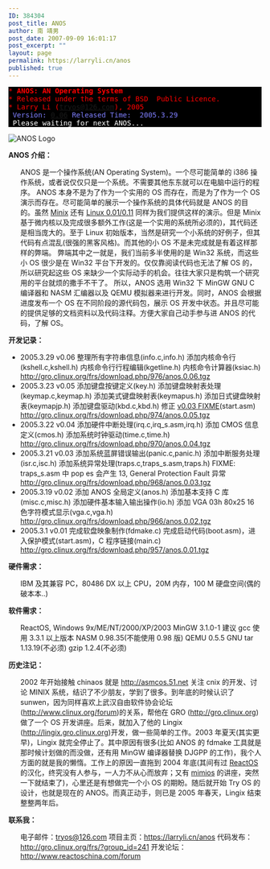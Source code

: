 ```yaml
---
ID: 384304
post_title: ANOS
author: 南 靖男
post_date: 2007-09-09 16:01:17
post_excerpt: ""
layout: page
permalink: https://larryli.cn/anos
published: true
---
```


<pre style="background-color: #000000"><font color="red">* <strong>ANOS: AN Operating System</strong>
* Released under the terms of BSD  Public Licence.
* Larry Li (<a href="mailto:tryos@126.com">tryos@126.com</a>), 2005</font>
<font color="#7f7fff"> Version: <a href="#v0.06">0.06</a> Released Time:  2005.3.29</font>
<font color="#ffffff"> Please waiting for next ANOS...</font></pre>
<img src="https://larryli.cn/wp-content/uploads/50/5051/2007/09/logo.bmp" alt="ANOS Logo" />

<strong>ANOS 介绍：</strong>
<ul>ANOS 是一个操作系统(AN Operating System)。一个尽可能简单的 i386  操作系统，或者说仅仅只是一个系统。不需要其他东东就可以在电脑中运行的程序。
ANOS 本身不是为了作为一个实用的 OS 而存在，而是为了作为一个 OS  演示而存在。尽可能简单的展示一个操作系统的具体代码就是 ANOS 的目的。虽然 <a href="http://www.cs.vu.nl/%7East/minix.html" target="_blank">Minix</a> 还有 <a href="http://www.oldlinux.org/" target="_blank">Linux 0.01/0.11</a> 同样为我们提供这样的演示。但是  Minix 基于微内核以及完成很多额外工作(这是一个实用的系统所必须的)，其代码还是相当庞大的。至于 Linux  初始版本，当然是研究一个小系统的好例子，但其代码有点混乱(很强的黑客风格)。而其他的小 OS  不是未完成就是有着这样那样的弊端。
弊端其中之一就是，我们当前多半使用的是 Win32 系统，而这些小 OS 很少是在 Win32  平台下开发的。仅仅靠阅读代码也无法了解 OS 的，所以研究起这些 OS  来缺少一个实际动手的机会。往往大家只是构筑一个研究用的平台就烦的撒手不干了。
所以，ANOS 选用 Win32 下 MinGW GNU C 编译器和  NASM 汇编器以及 QEMU 模拟器来进行开发。同时，ANOS 会根据进度发布一个 OS 在不同阶段的源代码包，展示 OS  开发中状态。并且尽可能的提供足够的文档资料以及代码注释。方便大家自己动手参与进 ANOS 的代码，了解 OS。</ul>
<strong>开发记录：</strong>
<ul>
	<li><a title="v0.06" name="v0.06"></a>2005.3.29  v0.06
整理所有字符串信息(info.c,info.h)
添加内核命令行(kshell.c,kshell.h)
内核命令行行程编辑(kgetline.h)
内核命令计算器(ksiac.h)
<a href="http://gro.clinux.org/frs/download.php/976/anos.0.06.tgz">http://gro.clinux.org/frs/download.php/976/anos.0.06.tgz</a></li>
	<li><a title="v0.05" name="v0.05"></a>2005.3.23  v0.05
添加键盘按键定义(key.h)
添加键盘映射表处理(keymap.c,keymap.h)
添加美式键盘映射表(keymapus.h)
添加日式键盘映射表(keymapjp.h)
添加键盘驱动(kbd.c,kbd.h)
修正  <a href="#v0.03">v0.03 FIXME</a>(start.asm)
<a href="http://gro.clinux.org/frs/download.php/974/anos.0.05.tgz">http://gro.clinux.org/frs/download.php/974/anos.0.05.tgz</a></li>
	<li><a title="v0.04" name="v0.04"></a>2005.3.22 v0.04
添加硬件中断处理(irq.c,irq_s.asm,irq.h)
添加  CMOS 信息定义(cmos.h)
添加系统时钟驱动(time.c,time.h)
<a href="http://gro.clinux.org/frs/download.php/970/anos.0.04.tgz">http://gro.clinux.org/frs/download.php/970/anos.0.04.tgz</a></li>
	<li><a title="v0.03" name="v0.03"></a>2005.3.21  v0.03
添加系统蓝屏错误输出(panic.c,panic.h)
添加中断服务处理(isr.c,isc.h)
添加系统异常处理(traps.c,traps_s.asm,traps.h)
FIXME:  traps_s.asm 中 pop es 会产生 13, General Protection Fault 异常
<a href="http://gro.clinux.org/frs/download.php/969/anos.0.03.tgz">http://gro.clinux.org/frs/download.php/968/anos.0.03.tgz</a></li>
	<li><a title="v0.02" name="v0.02"></a>2005.3.19 v0.02
添加 ANOS 全局定义(anos.h)
添加基本支持 C  库(misc.c,misc.h)
添加硬件基本输入输出操作(io.h)
添加 VGA 03h 80x25 16  色字符模式显示(vga.c,vga.h)
<a href="http://gro.clinux.org/frs/download.php/966/anos.0.02.tgz">http://gro.clinux.org/frs/download.php/966/anos.0.02.tgz</a></li>
	<li><a title="v0.01" name="v0.01"></a>2005.3.1  v0.01
完成软盘映象制作(fdmake.c)
完成启动代码(boot.asm)，进入保护模式(start.asm)，C  程序链接(main.c)
<a href="http://gro.clinux.org/frs/download.php/957/anos.0.01.tgz">http://gro.clinux.org/frs/download.php/957/anos.0.01.tgz</a></li>
</ul>
<strong>硬件需求：</strong>
<ul>IBM 及其兼容 PC，80486 DX 以上 CPU，20M 内存，100 M 硬盘空间(偶的破本本..)</ul>
<strong>软件需求：</strong>
<ul>ReactOS, Windows 9x/ME/NT/2000/XP/2003
MinGW 3.1.0-1 建议 gcc 使用 3.3.1  以上版本
NASM 0.98.35(不能使用 0.98 版)
QEMU 0.5.5
GNU tar 1.13.19(不必须)
gzip  1.2.4(不必须)</ul>
<strong>历史注记：</strong>
<ul>2002 年开始接触 chinaos 就是 <a href="http://asmcos.51.net/" target="_blank">http://asmcos.51.net</a> 关注 cnix 的开发、讨论 MINIX  系统，结识了不少朋友，学到了很多。到年底的时候认识了 sunwen，因为同样喜欢上武汉自由软件协会论坛(<a href="http://www.clinux.org/forum" target="_blank">http://www.clinux.org/forum</a>)的关系，帮他在 GRO (<a href="http://gro.clinux.org/" target="_blank">http://gro.clinux.org</a>)做了一个 OS  开发讲座。后来，就加入了他的 Lingix (<a href="http://lingix.gro.clinux.org/" target="_blank">http://lingix.gro.clinux.org</a>)开发，做一些简单的工作。2003 年夏天(其实更早)，Lingix  就完全停止了。其中原因有很多(比如 ANOS 的 fdmake 工具就是那时候计划做的而没做，还有用 MinGW 编译器替换 DJGPP  的工作)，我个人方面的就是我的懒惰。工作上的原因一直拖到 2004 年底(其间有过 <a href="http://www.reactos.com/" target="_blank">ReactOS</a> 的汉化，终究没有人参与，一人力不从心而放弃；又有 <a href="http://www.mimios.com/" target="_blank">mimios</a> 的讲座，突然一下就结束了)，心里还是有想做完一个小  OS 的期盼。随后就开始 Try OS 的设计，也就是现在的 ANOS。而真正动手，则已是 2005 年春天，Lingix 结束整整两年后。</ul>
<strong>联系我：</strong>
<ul>电子邮件：<a href="mailto:tryos@126.com" target="_blank">tryos@126.com</a>
项目主页：<a href="https://larryli.cn/anos" target="_blank">https://larryli.cn/anos</a>
代码发布：<a href="http://gro.clinux.org/frs/?group_id=241" target="_blank">http://gro.clinux.org/frs/?group_id=241</a>
开发论坛：<a href="http://www.reactoschina.com/forum/viewforum.php?f=1" target="_blank">http://www.reactoschina.com/forum</a></ul>